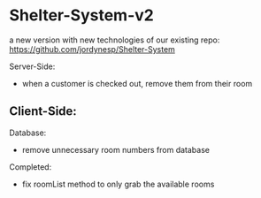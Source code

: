 # Shelter-System-v2
a new version with new technologies of our existing repo: https://github.com/jordynesp/Shelter-System

Server-Side:
- when a customer is checked out, remove them from their room


Client-Side:
- 

Database:
- remove unnecessary room numbers from database

Completed: 
- fix roomList method to only grab the available rooms